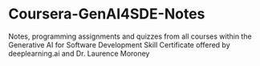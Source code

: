 # Coursera-GenAI4SDE-Notes
Notes, programming assignments and quizzes from all courses within the Generative AI for Software Development Skill Certificate offered by deeplearning.ai and Dr. Laurence Moroney
